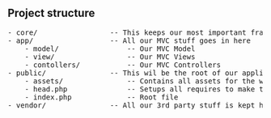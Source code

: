 ## Project structure
<!-- You can not trust tabs here for a correct result so we use spaces instead -->
<pre>
- core/                 -- This keeps our most important framework files
- app/                  -- All our MVC stuff goes in here
    - model/                -- Our MVC Model
    - view/                 -- Our MVC Views 
    - contollers/           -- Our MVC Controllers 
- public/               -- This wil be the root of our application
    - assets/               -- Contains all assets for the web-application
    - head.php              -- Setups all requires to make the framework work
    - index.php             -- Root file
- vendor/               -- All our 3rd party stuff is kept here
</pre>
